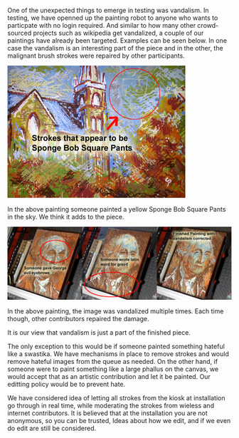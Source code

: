 One of the unexpected things to emerge in testing was vandalism.  In testing, we have openned up the painting robot to anyone who wants to particpate with no login required.  And similar to how many other crowd-sourced projects such as wikipedia get vandalized, a couple of our paintings have already been targeted.  Examples can be seen below.  In one case the vandalism is an interesting part of the piece and in the other, the malignant brush strokes were repaired by other participants.

![Vandalism 1](project_images/spongbobvandalism.jpg?raw=true "Vandalism 1")

In the above painting someone painted a yellow Sponge Bob Square Pants in the sky.  We think it adds to the piece.

![Vandalism 2](project_images/georgevandalism.jpg?raw=true "Vandalism 2")

In the above painting, the image was vandalized multiple times.  Each time though, other contributors repaired the damage.

It is our view that vandalism is just a part of the finished piece.  

The only exception to this would be if someone painted something hateful like a swastika.  We have mechanisms in place to remove strokes and would remove hateful images from the queue as needed.  On the other hand, if someone were to paint something like a large phallus on the canvas, we would accept that as an artistic contribution and let it be painted.  Our editting policy would be to prevent hate.

We have considered idea of letting all strokes from the kiosk at installation go through in real time, while moderating the strokes from wieless and internet contributors.  It is believed that at the installation you are not anonymous, so you can be trusted,  Ideas about how we edit, and if we even do edit are still be considered.
